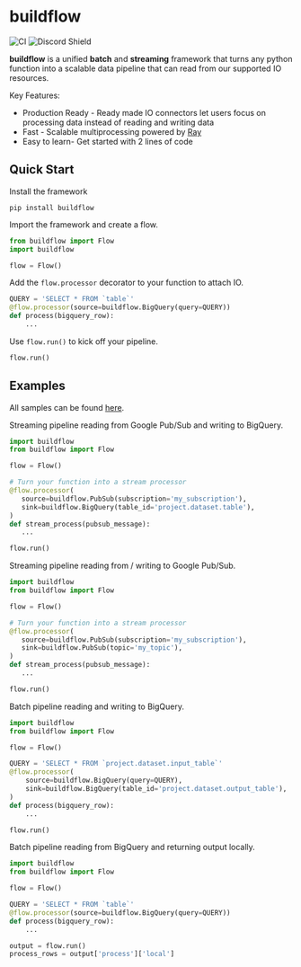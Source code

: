 # buildflow

![CI](https://github.com/launchflow/buildflow/actions/workflows/python_ci.yaml/badge.svg)
![Discord Shield](https://discordapp.com/api/guilds/1082821064180117575/widget.png?style=shield)

**buildflow** is a unified **batch** and **streaming** framework that turns
any python function into a scalable data pipeline that can read from our
supported IO resources.

Key Features:

- Production Ready - Ready made IO connectors let users focus on processing
  data instead of reading and writing data
- Fast - Scalable multiprocessing powered by [Ray](https://ray.io)
- Easy to learn- Get started with 2 lines of code

## Quick Start

Install the framework

```
pip install buildflow
```

Import the framework and create a flow.

```python
from buildflow import Flow
import buildflow

flow = Flow()
```

Add the `flow.processor` decorator to your function to attach IO.

```python
QUERY = 'SELECT * FROM `table`'
@flow.processor(source=buildflow.BigQuery(query=QUERY))
def process(bigquery_row):
    ...
```

Use `flow.run()` to kick off your pipeline.

```python
flow.run()
```

## Examples

All samples can be found [here](https://github.com/launchflow/buildflow/tree/main/samples).

Streaming pipeline reading from Google Pub/Sub and writing to BigQuery.

```python
import buildflow
from buildflow import Flow

flow = Flow()

# Turn your function into a stream processor
@flow.processor(
   source=buildflow.PubSub(subscription='my_subscription'),
   sink=buildflow.BigQuery(table_id='project.dataset.table'),
)
def stream_process(pubsub_message):
   ...

flow.run()

```

Streaming pipeline reading from / writing to Google Pub/Sub.

```python
import buildflow
from buildflow import Flow

flow = Flow()

# Turn your function into a stream processor
@flow.processor(
   source=buildflow.PubSub(subscription='my_subscription'),
   sink=buildflow.PubSub(topic='my_topic'),
)
def stream_process(pubsub_message):
   ...

flow.run()

```

Batch pipeline reading and writing to BigQuery.

```python
import buildflow
from buildflow import Flow

flow = Flow()

QUERY = 'SELECT * FROM `project.dataset.input_table`'
@flow.processor(
    source=buildflow.BigQuery(query=QUERY),
    sink=buildflow.BigQuery(table_id='project.dataset.output_table'),
)
def process(bigquery_row):
    ...

flow.run()
```

Batch pipeline reading from BigQuery and returning output locally.

```python
import buildflow
from buildflow import Flow

flow = Flow()

QUERY = 'SELECT * FROM `table`'
@flow.processor(source=buildflow.BigQuery(query=QUERY))
def process(bigquery_row):
    ...

output = flow.run()
process_rows = output['process']['local']
```
